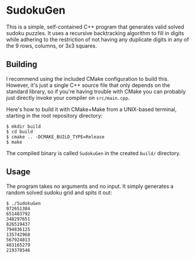 # SudokuGen

This is a simple, self-contained C++ program that generates valid solved sudoku puzzles. It uses a recursive backtracking algorithm to fill in digits while adhering to the restriction of not having any duplicate digits in any of the 9 rows, columns, or 3x3 squares.

## Building

I recommend using the included CMake configuration to build this. However, it's just a single C++ source file that only depends on the standard library, so if you're having trouble with CMake you can probably just directly invoke your compiler on `src/main.cpp`.

Here's how to build it with CMake+Make from a UNIX-based terminal, starting in the root repository directory:

```
$ mkdir build
$ cd build
$ cmake .. -DCMAKE_BUILD_TYPE=Release
$ make
```

The compiled binary is called `SudokuGen` in the created `build/` directory.

## Usage

The program takes no arguments and no input. It simply generates a random solved sudoku grid and spits it out:

```
$ ./SudokuGen
972651384
651483792
348297651
826519437
794836125
135742968
567924813
483165279
219378546
```
